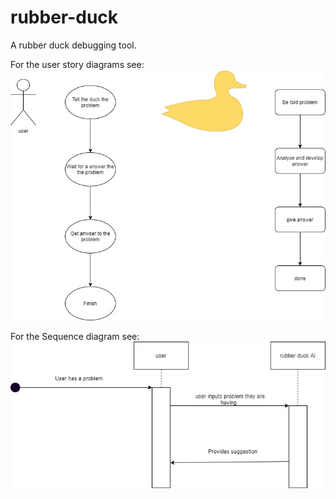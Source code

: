# rubber-duck
A rubber duck debugging tool.

For the user story diagrams see:
<img src="Documents/Rubber Duck user story diagrams.jpg"
alt = Rubber Duck user story diagrams
/>

For the Sequence diagram see:
<img src="Documents/Rubber Duck Sequence diagram.jpg"
alt = Rubber Duck sequence diagram
/>